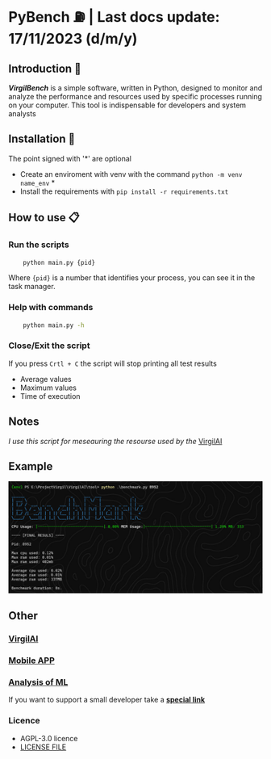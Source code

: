 # PyBench ⛽ | Last docs update: 17/11/2023 (d/m/y)

## Introduction 📝

***VirgilBench*** is a simple software, written in Python, designed to monitor and analyze the performance and resources used by specific processes running on your computer. This tool is indispensable for developers and system analysts

## Installation 📒

The point signed with '*' are optional

- Create an enviroment with venv with the command ```python -m venv name_env``` *
- Install the requirements with ```pip install -r requirements.txt```

## How to use 📋

### Run the scripts

``` bash
    python main.py {pid}
```

Where `{pid}` is a number that identifies your process, you can see it in the task manager.

### Help with commands

``` bash
    python main.py -h
```

### Close/Exit the script

If you press ```Crtl + C``` the script will stop printing all test results

- Average values
- Maximum values
- Time of execution

## Notes

*I use this script for meseauring the resourse used by the* [VirgilAI](https://github.com/Retr0100/VirgilAI)

## Example

![img_example](assets/Screenshot%202023-11-17%20141949.png)

## Other

### [VirgilAI](https://github.com/Retr0100/VirgilAI)

### [Mobile APP](https://github.com/Retr0100/VirgilApp)

### [Analysis of ML](https://github.com/Retr0100/VirgilML)

If you want to support a small developer take a [**special link**](https://www.paypal.me/Retr0jk)

### Licence

- AGPL-3.0 licence
- [LICENSE FILE](https://github.com/Retr0100/VirgilAI/blob/master/LICENSE)